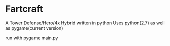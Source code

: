 # Fartcraft
A Tower Defense/Hero/4x Hybrid written in python
Uses python(2.7) as well as pygame(current version)

run with pygame main.py
